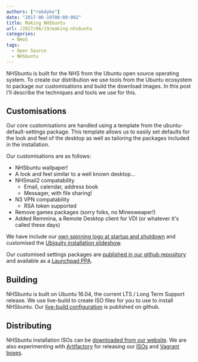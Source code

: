 ```yaml
---
authors: ["robdyke"]
date: "2017-06-19T00:00:00Z"
title: Making NHSbuntu
url: /2017/06/19/making-nhsbuntu
categories:
  - NHoS
tags:
  - Open Source
  - NHSbuntu
---
```


NHSbuntu is built for the NHS from the Ubuntu open source operating system. To create our distribution we use tools from the Ubuntu ecosystem to package our customisations and build the download images. In this post I'll describe the techniques and tools we use for this.

## Customisations

Our core customisations are handled using a template from the ubuntu-default-settings package. This template allows us to easily set defaults for the look and feel of the desktop as well as tailoring the packages included in the installation.

Our customisations are as follows:
* NHSbuntu wallpaper!
* A look and feel similar to a well known desktop...
* NHSmail2 compatability
  * Email, calendar, address book
  * Messager, with file sharing!
* N3 VPN compatability
  * RSA token supported
* Remove games packages (sorry folks, no Minesweaper!)
* Added Remmina, a Remote Desktop client for VDI (or whatever it's called these days)

We have include our [own spinning logo at startup and shutdown](https://github.com/NHSbuntu/nhsbuntu-plymouth-gnome) and customised the [Ubiquity installation slideshow](https://github.com/NHSbuntu/nhsbuntu-default-settings/tree/master/ubiquity-slideshow).

Our customised settings packages are [published in our github repository](https://github.com/NHSbuntu/nhsbuntu-default-settings) and available as a [Launchpad PPA](https://launchpad.net/~nhsbuntu/+archive/ubuntu/ppa).

## Building

NHSbuntu is built on Ubuntu 16.04, the current LTS / Long Term Support release. We use live-build to create ISO files for you to use to install NHSbuntu. Our [live-build configuration](https://github.com/NHSbuntu/live-build-config) is published on github.

## Distributing

NHSbuntu installation ISOs can be [downloaded from our website](https://www.nhsbuntu.org/ISO/). We are also experimenting with [Artifactory](https://repo.nhsbuntu.org/) for releasing our [ISOs](https://repo.nhsbuntu.org/artifactory/list/nhsbuntu-iso/) and [Vagrant boxes](https://repo.nhsbuntu.org/artifactory/list/nhsbuntu-boxes/).
